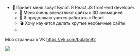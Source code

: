 - 👋 Привет меня зовут Булат. Я React JS front-end developer. 
  - 👀 Меня очень впечатляют сайты с 3D анимацией
  - 🌱 Я продолжаю учится работать с React 
  - :bomb: Хочу научится делать крутые необычные сайты 
  - 
Моя страница в VK https://vk.com/bulatm92

[![](https://img.shields.io/badge/github-blue?style=for-the-badge)](https://vk.com/bulatm92)
